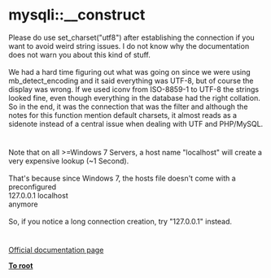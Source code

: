 # mysqli::__construct



Please do use set_charset("utf8") after establishing the connection if you want to avoid weird string issues. I do not know why the documentation does not warn you about this kind of stuff.<br><br>We had a hard time figuring out what was going on since we were using mb_detect_encoding and it said everything was UTF-8, but of course the display was wrong. If we used iconv from ISO-8859-1 to UTF-8 the strings looked fine, even though everything in the database had the right collation. So in the end, it was the connection that was the filter and although the notes for this function mention default charsets, it almost reads as a sidenote instead of a central issue when dealing with UTF and PHP/MySQL.  

#

Note that on all &gt;=Windows 7 Servers, a host name "localhost" will create a very expensive lookup (~1 Second). <br><br>That&apos;s because since Windows 7, the hosts file doesn&apos;t come with a preconfigured<br>127.0.0.1 localhost<br>anymore<br><br>So, if you notice a long connection creation, try "127.0.0.1" instead.  

#

[Official documentation page](https://www.php.net/manual/en/mysqli.construct.php)

**[To root](/README.md)**